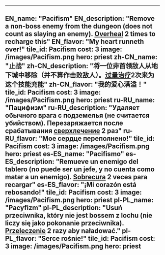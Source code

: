 ---

EN_name: "Pacifism"
EN_description: "Remove a non-boss enemy from the dungeon (does not count as slaying an enemy). <u>Overheal</u> 2 times to recharge this"
EN_flavor: "My heart runneth over!"
tile_id: Pacifism
cost: 3
image: /images/Pacifism.png
hero: priest
zh-CN_name: "止战"
zh-CN_description: "将一位非首领敌人从地下城中移除（并不算作击败敌人）。<u>过量治疗</u>2次来为这个技能充能"
zh-CN_flavor: "我的爱心满溢！"
tile_id: Pacifism
cost: 3
image: /images/Pacifism.png
hero: priest
ru-RU_name: "Пацифизм"
ru-RU_description: "Удаляет обычного врага с подземелья (не считается убийством). Перезаряжается после срабатывания <u>сверхлечение</u> 2 раз"
ru-RU_flavor: "Мое сердце переполнено!"
tile_id: Pacifism
cost: 3
image: /images/Pacifism.png
hero: priest
es-ES_name: "Pacifismo"
es-ES_description: "Remueve un enemigo del tablero (no puede ser un jefe, y no cuenta como matar a un enemigo). <u>Sobrecura</u> 2 veces para recargar"
es-ES_flavor: "¡Mi corazón está rebosando!"
tile_id: Pacifism
cost: 3
image: /images/Pacifism.png
hero: priest
pl-PL_name: "Pacyfizm"
pl-PL_description: "Usuń przeciwnika, który nie jest bossem z lochu (nie liczy się jako pokonanie przeciwnika). <u>Przeleczenie</u> 2 razy aby naładować."
pl-PL_flavor: "Serce rośnie!"
tile_id: Pacifism
cost: 3
image: /images/Pacifism.png
hero: priest
---